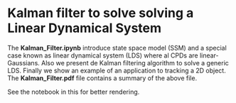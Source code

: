 # Kalman filter to solve solving a Linear Dynamical System

The **Kalman_Filter.ipynb** introduce state space model (SSM) and a special case known as linear dynamical system (LDS) where al CPDs are linear-Gaussians. Also we present de Kalman filtering algorithm to solve a generic LDS. Finally we show an example of an application to tracking a 2D object. The  **Kalman_Filter.pdf** file contains a summary of the above file.

See the notebook in this <a href="https://nbviewer.jupyter.org/github/dgarridoa/Kalman_Filter/blob/master/Kalman_Filter.ipynb"></a> for better rendering.